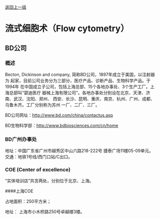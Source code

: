 [返回上一级](../../README.md)

# 流式细胞术（Flow cytometry）
## BD公司
### 概述
Becton, Dickinson and company, 简称BD公司，1897年成立于美国，以注射器为
起家，目前公司业务分为三部分，医疗产品、诊断产品、生物科学产品。于1994年
在中国成立子公司，包括上海总部、15个各地办事处、3个生产工厂。上海总部叫“碧迪医疗
器械上海有限公司”。各地办事处分别设在北京、天津、济南、武汉、沈阳、郑州、
西安、长沙、昆明、重庆、南京、杭州、广州、成都、乌鲁木齐。工厂分别称为苏州
一厂、二厂、三厂。

BD公司网址：http://www.bd.com/china/contactus.asp

BD生物科学部：http://www.bdbiosciences.com/cn/home
### BD广州办事处
地址：中国广东省广州市越秀区中山六路218-222号 捷泰广场11楼05-09单元。
交通：地铁1号线/西门口站/C出口。
### COE (Center of excellence)
“实体培训店”共含两处，分别位于北京、上海。

####上海COE

占地面积：250平方米；

地址： 上海市小木桥路250号卓越楼3楼。


